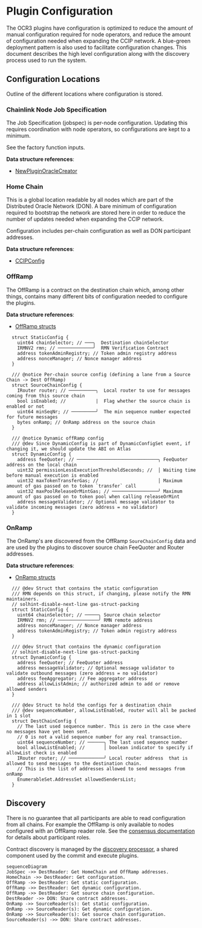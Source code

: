 # Plugin Configuration

The OCR3 plugins have configuration is optimized to reduce the amount of
manual configuration required for node operators, and reduce the amount of
configuration needed when expanding the CCIP network. A blue-green deployment
pattern is also used to facilitate configuration changes. This document
describes the high level configuration along with the discovery process used to
run the system.

## Configuration Locations

Outline of the different locations where configuration is stored.

### Chainlink Node Job Specification

The Job Specification (jobspec) is per-node configuration. Updating this
requires coordination with node operators, so configurations are kept to a
minimum.

See the factory function inputs.

**Data structure references**:

* [NewPluginOracleCreator](https://github.com/smartcontractkit/chainlink/blob/1b41e69cca2f4622d367ef18733c36fcae433505/core/capabilities/ccip/oraclecreator/plugin.go#L77)

### Home Chain

This is a global location readable by all nodes which are part of the
Distributed Oracle Network (DON). A bare minimum of configuration required to
bootstrap the network are stored here in order to reduce the number of updates
needed when expanding the CCIP network.

Configuration includes per-chain configuration as well as DON participant
addresses.

**Data structure references**:

* [CCIPConfig](https://github.com/smartcontractkit/chainlink/blob/1b41e69cca2f4622d367ef18733c36fcae433505/contracts/src/v0.8/ccip/capability/libraries/CCIPConfigTypes.sol)

### OffRamp

The OffRamp is a contract on the destination chain which, among other things,
contains many different bits of configuration needed to configure the plugins.

**Data structure references**:

* [OffRamp structs](https://github.com/smartcontractkit/chainlink/blob/1b41e69cca2f4622d367ef18733c36fcae433505/contracts/src/v0.8/ccip/offRamp/OffRamp.sol#L89)
```
  struct StaticConfig {
    uint64 chainSelector; // ───╮  Destination chainSelector
    IRMNV2 rmn; // ─────────────╯  RMN Verification Contract
    address tokenAdminRegistry; // Token admin registry address
    address nonceManager; // Nonce manager address
  }

  /// @notice Per-chain source config (defining a lane from a Source Chain -> Dest OffRamp)
  struct SourceChainConfig {
    IRouter router; // ──────────╮  Local router to use for messages coming from this source chain
    bool isEnabled; //           |  Flag whether the source chain is enabled or not
    uint64 minSeqNr; // ─────────╯  The min sequence number expected for future messages
    bytes onRamp; // OnRamp address on the source chain
  }

  /// @notice Dynamic offRamp config
  /// @dev Since DynamicConfig is part of DynamicConfigSet event, if changing it, we should update the ABI on Atlas
  struct DynamicConfig {
    address feeQuoter; // ──────────────────────────────╮ FeeQuoter address on the local chain
    uint32 permissionLessExecutionThresholdSeconds; //  │ Waiting time before manual execution is enabled
    uint32 maxTokenTransferGas; //                      │ Maximum amount of gas passed on to token `transfer` call
    uint32 maxPoolReleaseOrMintGas; // ─────────────────╯ Maximum amount of gas passed on to token pool when calling releaseOrMint
    address messageValidator; // Optional message validator to validate incoming messages (zero address = no validator)
  }
```

### OnRamp

The OnRamp's are discovered from the OffRamp `SoureChainConfig` data and are
used by the plugins to discover source chain FeeQuoter and Router addresses.

**Data structure references**:

* [OnRamp structs](https://github.com/smartcontractkit/chainlink/blob/develop/contracts/src/v0.8/ccip/onRamp/OnRamp.sol)
```
  /// @dev Struct that contains the static configuration
  /// RMN depends on this struct, if changing, please notify the RMN maintainers.
  // solhint-disable-next-line gas-struct-packing
  struct StaticConfig {
    uint64 chainSelector; // ─────╮ Source chain selector
    IRMNV2 rmn; // ───────────────╯ RMN remote address
    address nonceManager; // Nonce manager address
    address tokenAdminRegistry; // Token admin registry address
  }

  /// @dev Struct that contains the dynamic configuration
  // solhint-disable-next-line gas-struct-packing
  struct DynamicConfig {
    address feeQuoter; // FeeQuoter address
    address messageValidator; // Optional message validator to validate outbound messages (zero address = no validator)
    address feeAggregator; // Fee aggregator address
    address allowListAdmin; // authorized admin to add or remove allowed senders
  }

  /// @dev Struct to hold the configs for a destination chain
  /// @dev sequenceNumber, allowListEnabled, router will all be packed in 1 slot
  struct DestChainConfig {
    // The last used sequence number. This is zero in the case where no messages have yet been sent.
    // 0 is not a valid sequence number for any real transaction.
    uint64 sequenceNumber; // ──────╮ The last used sequence number
    bool allowListEnabled; //       │ boolean indicator to specify if allowList check is enabled
    IRouter router; // ─────────────╯ Local router address  that is allowed to send messages to the destination chain.
    // This is the list of addresses allowed to send messages from onRamp
    EnumerableSet.AddressSet allowedSendersList;
  }
```

## Discovery

There is no guarantee that all participants are able to read configuration from
all chains. For example the OffRamp is only available to nodes configured with
an OffRamp reader role. See the [consensus documentation](consensus.md) for
details about participant roles.

Contract discovery is managed by the [discovery processor](https://github.com/smartcontractkit/chainlink-ccip/tree/b99bec3d0692a2224aaa477a7aa297f0b48eaa58/internal/plugincommon/discovery),
a shared component used by the commit and execute plugins.

```mermaid
sequenceDiagram
JobSpec ->> DestReader: Get HomeChain and OffRamp addresses.
HomeChain ->> DestReader: Get configuration.
OffRamp ->> DestReader: Get static configuration.
OffRamp ->> DestReader: Get dynamic configuration.
OffRamp ->> DestReader: Get source chain configuration.
DestReader ->> DON: Share contract addresses.
OnRamp ->> SourceReader(s): Get static configuration.
OnRamp ->> SourceReader(s): Get dynamic configuration.
OnRamp ->> SourceReader(s): Get source chain configuration.
SourceReader(s) ->> DON: Share contract addresses.
```
